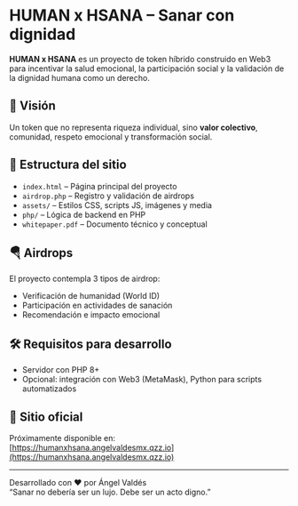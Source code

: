 # HUMAN x HSANA – Sanar con dignidad

**HUMAN x HSANA** es un proyecto de token híbrido construido en Web3 para incentivar la salud emocional, la participación social y la validación de la dignidad humana como un derecho.

## 🧠 Visión
Un token que no representa riqueza individual, sino **valor colectivo**, comunidad, respeto emocional y transformación social.

## 📂 Estructura del sitio
- `index.html` – Página principal del proyecto
- `airdrop.php` – Registro y validación de airdrops
- `assets/` – Estilos CSS, scripts JS, imágenes y media
- `php/` – Lógica de backend en PHP
- `whitepaper.pdf` – Documento técnico y conceptual

## 🪂 Airdrops
El proyecto contempla 3 tipos de airdrop:
- Verificación de humanidad (World ID)
- Participación en actividades de sanación
- Recomendación e impacto emocional

## 🛠 Requisitos para desarrollo
- Servidor con PHP 8+
- Opcional: integración con Web3 (MetaMask), Python para scripts automatizados

## 📢 Sitio oficial
Próximamente disponible en:  
[https://humanxhsana.angelvaldesmx.qzz.io](https://humanxhsana.angelvaldesmx.qzz.io)

---

Desarrollado con ❤️ por Ángel Valdés  
“Sanar no debería ser un lujo. Debe ser un acto digno.”